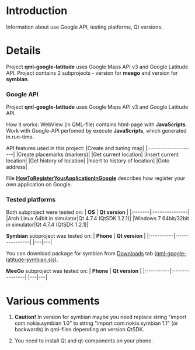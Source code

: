# Introduction #

Information about use Google API, testing platforms, Qt versions.

# Details #

Project **qml-google-latitude** uses Google Maps API v3 and Google Latitude API. Project contains 2 subprojects - version for **meego** and version for **symbian**.

### Google API ###

Project **qml-google-latitude** uses Google Maps API v3 and Google Latitude API.

How it works:
WebView (in QML-file) contains html-page with **JavaScripts**. Work with Google-API perfomed by execute **JavaScripts**, which generated in run-time.

API features used in this project:
|Create and tuning map|
|:--------------------|
|Create placemarks (markers)|
|Get current location|
|Insert current location|
|Get history of location|
|Insert to history of location|
|Goto address|

File **[HowToRegisterYourAppIicationInGoogle](http://code.google.com/p/qml-google-latitude/wiki/HowToRegisterYourAppIicationInGoogle)** describes how register your own application on Google.

### Tested platforms ###
Both subproject were tested on:
| **OS** | **Qt version** |
|:-------|:---------------|
|Arch Linux 64bit in simulator|Qt 4.7.4 (QtSDK 1.2.1)|
|Windows 7 64bit/32bit in simulator|Qt 4.7.4 (QtSDK 1.2.1)|

**Symbian** subproject was tested on:
| **Phone** | **Qt version** |
|:----------|:---------------|
|---|---|

You can download package for symbian from [Downloads](http://code.google.com/p/qml-google-latitude/downloads/list) tab ([qml-google-latitude-symbian.sis](http://qml-google-latitude.googlecode.com/files/qml-google-latitude-symbian.sis)).

**MeeGo** subproject was tested on:
| **Phone** | **Qt version** |
|:----------|:---------------|
|---|---|


# Various comments #
1. **Caution!** In version for symbian maybe you need replace string "import com.nokia.symbian 1.0" to string "import com.nokia.symbian 1.1" (or backwards) in qml-files depending on version QtSDK.

2. You need to install Qt and qt-components on your phone.